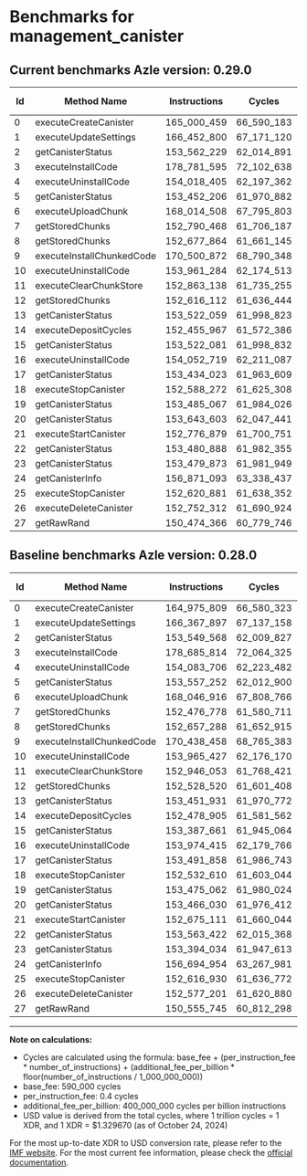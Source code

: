# Benchmarks for management_canister

## Current benchmarks Azle version: 0.29.0

| Id  | Method Name               | Instructions | Cycles     | USD           | USD/Million Calls | Change                              |
| --- | ------------------------- | ------------ | ---------- | ------------- | ----------------- | ----------------------------------- |
| 0   | executeCreateCanister     | 165_000_459  | 66_590_183 | $0.0000885430 | $88.54            | <font color="red">+24_650</font>    |
| 1   | executeUpdateSettings     | 166_452_800  | 67_171_120 | $0.0000893154 | $89.31            | <font color="red">+84_903</font>    |
| 2   | getCanisterStatus         | 153_562_229  | 62_014_891 | $0.0000824593 | $82.45            | <font color="red">+12_661</font>    |
| 3   | executeInstallCode        | 178_781_595  | 72_102_638 | $0.0000958727 | $95.87            | <font color="red">+95_781</font>    |
| 4   | executeUninstallCode      | 154_018_405  | 62_197_362 | $0.0000827020 | $82.70            | <font color="green">-65_301</font>  |
| 5   | getCanisterStatus         | 153_452_206  | 61_970_882 | $0.0000824008 | $82.40            | <font color="green">-105_046</font> |
| 6   | executeUploadChunk        | 168_014_508  | 67_795_803 | $0.0000901460 | $90.14            | <font color="green">-32_408</font>  |
| 7   | getStoredChunks           | 152_790_468  | 61_706_187 | $0.0000820489 | $82.04            | <font color="red">+313_690</font>   |
| 8   | getStoredChunks           | 152_677_864  | 61_661_145 | $0.0000819890 | $81.98            | <font color="red">+20_576</font>    |
| 9   | executeInstallChunkedCode | 170_500_872  | 68_790_348 | $0.0000914685 | $91.46            | <font color="red">+62_414</font>    |
| 10  | executeUninstallCode      | 153_961_284  | 62_174_513 | $0.0000826716 | $82.67            | <font color="green">-4_143</font>   |
| 11  | executeClearChunkStore    | 152_863_138  | 61_735_255 | $0.0000820875 | $82.08            | <font color="green">-82_915</font>  |
| 12  | getStoredChunks           | 152_616_112  | 61_636_444 | $0.0000819561 | $81.95            | <font color="red">+87_592</font>    |
| 13  | getCanisterStatus         | 153_522_059  | 61_998_823 | $0.0000824380 | $82.43            | <font color="red">+70_128</font>    |
| 14  | executeDepositCycles      | 152_455_967  | 61_572_386 | $0.0000818710 | $81.87            | <font color="green">-22_938</font>  |
| 15  | getCanisterStatus         | 153_522_081  | 61_998_832 | $0.0000824380 | $82.43            | <font color="red">+134_420</font>   |
| 16  | executeUninstallCode      | 154_052_719  | 62_211_087 | $0.0000827202 | $82.72            | <font color="red">+78_304</font>    |
| 17  | getCanisterStatus         | 153_434_023  | 61_963_609 | $0.0000823912 | $82.39            | <font color="green">-57_835</font>  |
| 18  | executeStopCanister       | 152_588_272  | 61_625_308 | $0.0000819413 | $81.94            | <font color="red">+55_662</font>    |
| 19  | getCanisterStatus         | 153_485_067  | 61_984_026 | $0.0000824183 | $82.41            | <font color="red">+10_005</font>    |
| 20  | getCanisterStatus         | 153_643_603  | 62_047_441 | $0.0000825026 | $82.50            | <font color="red">+177_573</font>   |
| 21  | executeStartCanister      | 152_776_879  | 61_700_751 | $0.0000820416 | $82.04            | <font color="red">+101_768</font>   |
| 22  | getCanisterStatus         | 153_480_888  | 61_982_355 | $0.0000824161 | $82.41            | <font color="green">-82_534</font>  |
| 23  | getCanisterStatus         | 153_479_873  | 61_981_949 | $0.0000824155 | $82.41            | <font color="red">+85_839</font>    |
| 24  | getCanisterInfo           | 156_871_093  | 63_338_437 | $0.0000842192 | $84.21            | <font color="red">+176_139</font>   |
| 25  | executeStopCanister       | 152_620_881  | 61_638_352 | $0.0000819587 | $81.95            | <font color="red">+3_951</font>     |
| 26  | executeDeleteCanister     | 152_752_312  | 61_690_924 | $0.0000820286 | $82.02            | <font color="red">+175_111</font>   |
| 27  | getRawRand                | 150_474_366  | 60_779_746 | $0.0000808170 | $80.81            | <font color="green">-81_379</font>  |

## Baseline benchmarks Azle version: 0.28.0

| Id  | Method Name               | Instructions | Cycles     | USD           | USD/Million Calls |
| --- | ------------------------- | ------------ | ---------- | ------------- | ----------------- |
| 0   | executeCreateCanister     | 164_975_809  | 66_580_323 | $0.0000885299 | $88.52            |
| 1   | executeUpdateSettings     | 166_367_897  | 67_137_158 | $0.0000892703 | $89.27            |
| 2   | getCanisterStatus         | 153_549_568  | 62_009_827 | $0.0000824526 | $82.45            |
| 3   | executeInstallCode        | 178_685_814  | 72_064_325 | $0.0000958218 | $95.82            |
| 4   | executeUninstallCode      | 154_083_706  | 62_223_482 | $0.0000827367 | $82.73            |
| 5   | getCanisterStatus         | 153_557_252  | 62_012_900 | $0.0000824567 | $82.45            |
| 6   | executeUploadChunk        | 168_046_916  | 67_808_766 | $0.0000901633 | $90.16            |
| 7   | getStoredChunks           | 152_476_778  | 61_580_711 | $0.0000818820 | $81.88            |
| 8   | getStoredChunks           | 152_657_288  | 61_652_915 | $0.0000819780 | $81.97            |
| 9   | executeInstallChunkedCode | 170_438_458  | 68_765_383 | $0.0000914353 | $91.43            |
| 10  | executeUninstallCode      | 153_965_427  | 62_176_170 | $0.0000826738 | $82.67            |
| 11  | executeClearChunkStore    | 152_946_053  | 61_768_421 | $0.0000821316 | $82.13            |
| 12  | getStoredChunks           | 152_528_520  | 61_601_408 | $0.0000819095 | $81.90            |
| 13  | getCanisterStatus         | 153_451_931  | 61_970_772 | $0.0000824007 | $82.40            |
| 14  | executeDepositCycles      | 152_478_905  | 61_581_562 | $0.0000818832 | $81.88            |
| 15  | getCanisterStatus         | 153_387_661  | 61_945_064 | $0.0000823665 | $82.36            |
| 16  | executeUninstallCode      | 153_974_415  | 62_179_766 | $0.0000826786 | $82.67            |
| 17  | getCanisterStatus         | 153_491_858  | 61_986_743 | $0.0000824219 | $82.42            |
| 18  | executeStopCanister       | 152_532_610  | 61_603_044 | $0.0000819117 | $81.91            |
| 19  | getCanisterStatus         | 153_475_062  | 61_980_024 | $0.0000824130 | $82.41            |
| 20  | getCanisterStatus         | 153_466_030  | 61_976_412 | $0.0000824082 | $82.40            |
| 21  | executeStartCanister      | 152_675_111  | 61_660_044 | $0.0000819875 | $81.98            |
| 22  | getCanisterStatus         | 153_563_422  | 62_015_368 | $0.0000824600 | $82.45            |
| 23  | getCanisterStatus         | 153_394_034  | 61_947_613 | $0.0000823699 | $82.36            |
| 24  | getCanisterInfo           | 156_694_954  | 63_267_981 | $0.0000841255 | $84.12            |
| 25  | executeStopCanister       | 152_616_930  | 61_636_772 | $0.0000819566 | $81.95            |
| 26  | executeDeleteCanister     | 152_577_201  | 61_620_880 | $0.0000819354 | $81.93            |
| 27  | getRawRand                | 150_555_745  | 60_812_298 | $0.0000808603 | $80.86            |

---

**Note on calculations:**

- Cycles are calculated using the formula: base_fee + (per_instruction_fee \* number_of_instructions) + (additional_fee_per_billion \* floor(number_of_instructions / 1_000_000_000))
- base_fee: 590_000 cycles
- per_instruction_fee: 0.4 cycles
- additional_fee_per_billion: 400_000_000 cycles per billion instructions
- USD value is derived from the total cycles, where 1 trillion cycles = 1 XDR, and 1 XDR = $1.329670 (as of October 24, 2024)

For the most up-to-date XDR to USD conversion rate, please refer to the [IMF website](https://www.imf.org/external/np/fin/data/rms_sdrv.aspx).
For the most current fee information, please check the [official documentation](https://internetcomputer.org/docs/current/developer-docs/gas-cost#execution).
